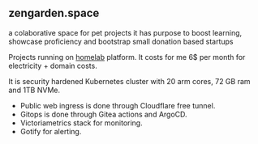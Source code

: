 zengarden.space
---------------

a colaborative space for pet projects it has purpose to boost learning, showcase proficiency and bootstrap small donation based startups

Projects running on [homelab](https://homelab.zengarden.space/) platform. It costs for me 6$ per month for electricity + domain costs. 

It is security hardened Kubernetes cluster with 20 arm cores, 72 GB ram and 1TB NVMe. 

- Public web ingress is done through Cloudflare free tunnel. 
- Gitops is done through Gitea actions and ArgoCD. 
- Victoriametrics stack for monitoring. 
- Gotify for alerting. 

